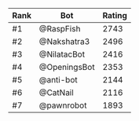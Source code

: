 Rank|Bot|Rating
---|---|---
#1|@RaspFish|2743
#2|@Nakshatra3|2496
#3|@NilatacBot|2416
#4|@OpeningsBot|2353
#5|@anti-bot|2144
#6|@CatNail|2116
#7|@pawnrobot|1893

